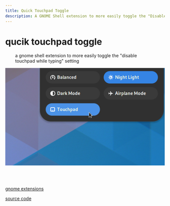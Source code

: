 ```yaml
---
title: Quick Touchpad Toggle
description: A GNOME Shell extension to more easily toggle the "Disable Touchpad While Typing" setting.
---
```


# qucik touchpad toggle

<p style="max-width: 50ch; margin: auto;">a gnome shell extension to more easily toggle the "disable touchpad while typing" setting</p>

![screenshot](/images/quick-touchpad-toggle.webp)

<br>
<br>

[gnome extensions](https://extensions.gnome.org/extension/5292/quick-touchpad-toggle/)

[source code](https://github.com/kra-mo/quick-touchpad-toggle)
